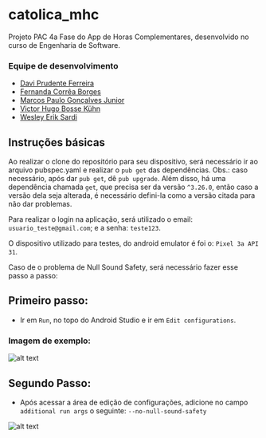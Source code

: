 # catolica_mhc

Projeto PAC 4a Fase do App de Horas Complementares, desenvolvido no curso de Engenharia de Software.

### Equipe de desenvolvimento 

- [Davi Prudente Ferreira](https://github.com/Davi-PF)
- [Fernanda Corrêa Borges](https://github.com/fernandacorreasz)
- [Marcos Paulo Gonçalves Junior](https://github.com/Marcos-gjr)
- [Victor Hugo Bosse Kühn](https://github.com/VictorKuhn)
- [Wesley Erik Sardi](https://github.com/WesleySardi)

## Instruções básicas

Ao realizar o clone do repositório para seu dispositivo, será necessário ir ao arquivo pubspec.yaml e realizar o  `pub get` das dependências. Obs.: caso necessário, após dar `pub get`, dê `pub upgrade`. Além disso, há uma dependência chamada `get`, que precisa ser da versão `^3.26.0`, então caso a versão dela seja alterada, é necessário defini-la como a versão citada para não dar problemas.

Para realizar o login na aplicação, será utilizado o email: `usuario_teste@gmail.com`; e a senha: `teste123`.

O dispositivo utilizado para testes, do android emulator é foi o: `Pixel 3a API 31`.

Caso de o problema de Null Sound Safety, será necessário fazer esse passo a passo:

## Primeiro passo:

- Ir em `Run`, no topo do Android Studio e ir em `Edit configurations`.

### Imagem de exemplo: 

![alt text](imgs_readme/passo1_null-sound-safety.png)


## Segundo Passo:

- Após acessar a área de edição de configurações, adicione no campo `additional run args` o seguinte: `--no-null-sound-safety`

![alt text](imgs_readme/passo2_null-sound-safety.png)
